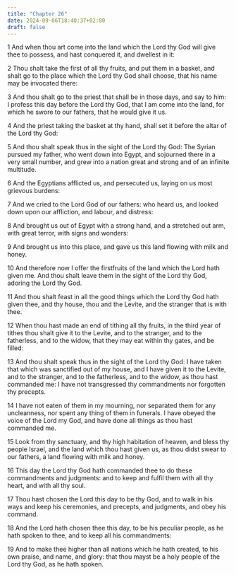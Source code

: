 ```yaml
---
title: "Chapter 26"
date: 2024-09-06T18:40:37+02:00
draft: false
---
```




1 And when thou art come into the land which the Lord thy God will give thee to possess, and hast conquered it, and dwellest in it:

2 Thou shalt take the first of all thy fruits, and put them in a basket, and shalt go to the place which the Lord thy God shall choose, that his name may be invocated there:

3 And thou shalt go to the priest that shall be in those days, and say to him: I profess this day before the Lord thy God, that I am come into the land, for which he swore to our fathers, that he would give it us.

4 And the priest taking the basket at thy hand, shall set it before the altar of the Lord thy God:

5 And thou shalt speak thus in the sight of the Lord thy God: The Syrian pursued my father, who went down into Egypt, and sojourned there in a very small number, and grew into a nation great and strong and of an infinite multitude.

6 And the Egyptians afflicted us, and persecuted us, laying on us most grievous burdens:

7 And we cried to the Lord God of our fathers: who heard us, and looked down upon our affliction, and labour, and distress:

8 And brought us out of Egypt with a strong hand, and a stretched out arm, with great terror, with signs and wonders:

9 And brought us into this place, and gave us this land flowing with milk and honey.

10 And therefore now I offer the firstfruits of the land which the Lord hath given me. And thou shalt leave them in the sight of the Lord thy God, adoring the Lord thy God.

11 And thou shalt feast in all the good things which the Lord thy God hath given thee, and thy house, thou and the Levite, and the stranger that is with thee.

12 When thou hast made an end of tithing all thy fruits, in the third year of tithes thou shalt give it to the Levite, and to the stranger, and to the fatherless, and to the widow, that they may eat within thy gates, and be filled:

13 And thou shalt speak thus in the sight of the Lord thy God: I have taken that which was sanctified out of my house, and I have given it to the Levite, and to the stranger, and to the fatherless, and to the widow, as thou hast commanded me: I have not transgressed thy commandments nor forgotten thy precepts.

14 I have not eaten of them in my mourning, nor separated them for any uncleanness, nor spent any thing of them in funerals. I have obeyed the voice of the Lord my God, and have done all things as thou hast commanded me.

15 Look from thy sanctuary, and thy high habitation of heaven, and bless thy people Israel, and the land which thou hast given us, as thou didst swear to our fathers, a land flowing with milk and honey.

16 This day the Lord thy God hath commanded thee to do these commandments and judgments: and to keep and fulfil them with all thy heart, and with all thy soul.

17 Thou hast chosen the Lord this day to be thy God, and to walk in his ways and keep his ceremonies, and precepts, and judgments, and obey his command.

18 And the Lord hath chosen thee this day, to be his peculiar people, as he hath spoken to thee, and to keep all his commandments:

19 And to make thee higher than all nations which he hath created, to his own praise, and name, and glory: that thou mayst be a holy people of the Lord thy God, as he hath spoken.

